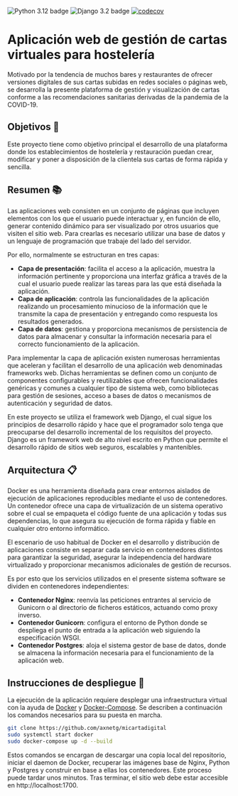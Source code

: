 ![Python 3.12 badge](https://img.shields.io/badge/python-3.12-brightgreen)
![Django 3.2 badge](https://img.shields.io/badge/django-3.2-brightgreen)
[![codecov](https://codecov.io/gh/axnetg/micartadigital/branch/dev/graph/badge.svg?token=lwu6t2UWZe)](https://codecov.io/gh/axnetg/micartadigital)

# Aplicación web de gestión de cartas virtuales para hostelería
Motivado por la tendencia de muchos bares y restaurantes de ofrecer versiones digitales de sus cartas subidas en redes sociales o páginas web, se desarrolla la presente plataforma de gestión y visualización de cartas conforme a las recomendaciones sanitarias derivadas de la pandemia de la COVID-19.

## Objetivos 🎯
Este proyecto tiene como objetivo principal el desarrollo de una plataforma donde los establecimientos de hostelería y restauración puedan crear, modificar y poner a disposición de la clientela sus cartas de forma rápida y sencilla.

## Resumen 📚
Las aplicaciones web consisten en un conjunto de páginas que incluyen elementos con los que el usuario puede interactuar y, en función de ello, generar contenido dinámico para ser visualizado por otros usuarios que visiten el sitio web. Para crearlas es necesario utilizar una base de datos y un lenguaje de programación que trabaje del lado del servidor.

Por ello, normalmente se estructuran en tres capas:
- **Capa de presentación**: facilita el acceso a la aplicación, muestra la información pertinente y proporciona una interfaz gráfica a través de la cual el usuario puede realizar las tareas para las que está diseñada la aplicación.
- **Capa de aplicación**: controla las funcionalidades de la aplicación realizando un procesamiento minucioso de la información que le transmite la capa de presentación y entregando como respuesta los resultados generados.
- **Capa de datos**: gestiona y proporciona mecanismos de persistencia de datos para almacenar y consultar la información necesaria para el correcto funcionamiento de la aplicación.

Para implementar la capa de aplicación existen numerosas herramientas que aceleran y facilitan el desarrollo de una aplicación web denominadas frameworks web. Dichas herramientas se definen como un conjunto de componentes configurables y reutilizables que ofrecen funcionalidades genéricas y comunes a cualquier tipo de sistema web, como bibliotecas para gestión de sesiones, acceso a bases de datos o mecanismos de autenticación y seguridad de datos.

En este proyecto se utiliza el framework web Django, el cual sigue los principios de desarrollo rápido y hace que el programador solo tenga que preocuparse del desarrollo incremental de los requisitos del proyecto. Django es un framework web de alto nivel escrito en Python que permite el desarrollo rápido de sitios web seguros, escalables y mantenibles.

## Arquitectura 📋
Docker es una herramienta diseñada para crear entornos aislados de ejecución de aplicaciones reproducibles mediante el uso de contenedores. Un contenedor ofrece una capa de virtualización de un sistema operativo sobre el cual se empaqueta el código fuente de una aplicación y todas sus dependencias, lo que asegura su ejecución de forma rápida y fiable en cualquier otro entorno informático.

El escenario de uso habitual de Docker en el desarrollo y distribución de aplicaciones consiste en separar cada servicio en contenedores distintos para garantizar la seguridad, asegurar la independencia del hardware virtualizado y proporcionar mecanismos adicionales de gestión de recursos.

Es por esto que los servicios utilizados en el presente sistema software se dividen en contenedores independientes:
- **Contenedor Nginx**: reenvía las peticiones entrantes al servicio de Gunicorn o al directorio de ficheros estáticos, actuando como proxy inverso.
- **Contenedor Gunicorn**: configura el entorno de Python donde se despliega el punto de entrada a la aplicación web siguiendo la especificación WSGI. 
- **Contenedor Postgres**: aloja el sistema gestor de base de datos, donde se almacena la información necesaria para el funcionamiento de la aplicación web.

## Instrucciones de despliegue 🚀
La ejecución de la aplicación requiere desplegar una infraestructura virtual con la ayuda de [Docker](https://docs.docker.com/engine/install/) y [Docker-Compose](https://docs.docker.com/compose/install/). Se describen a continuación los comandos necesarios para su puesta en marcha.

```bash
git clone https://github.com/axnetg/micartadigital
sudo systemctl start docker
sudo docker-compose up -d --build
```

Estos comandos se encargan de descargar una copia local del repositorio, iniciar el daemon de Docker, recuperar las imágenes base de Nginx, Python y Postgres y construir en base a ellas los contenedores. Este proceso puede tardar unos minutos. Tras terminar, el sitio web debe estar accesible en http://localhost:1700.
